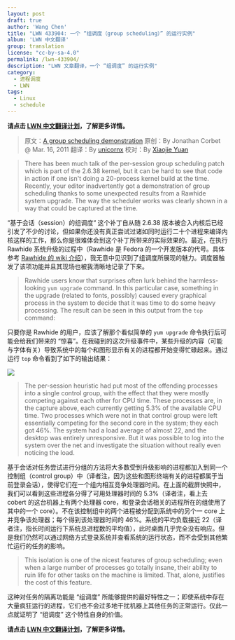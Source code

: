 ```yaml
---
layout: post
draft: true
author: 'Wang Chen'
title: "LWN 433904: 一个 “组调度（group scheduling）” 的运行实例"
album: 'LWN 中文翻译'
group: translation
license: "cc-by-sa-4.0"
permalink: /lwn-433904/
description: "LWN 文章翻译，一个 “组调度” 的运行实例"
category:
  - 进程调度
  - LWN
tags:
  - Linux
  - schedule
---
```


**请点击 [LWN 中文翻译计划](/lwn)，了解更多详情。**

> 原文：[A group scheduling demonstration](https://lwn.net/Articles/433904/)
> 原创：By Jonathan Corbet @ Mar. 16, 2011
> 翻译：By [unicornx](https://github.com/unicornx)
> 校对：By [Xiaojie Yuan](https://github.com/llseek)

> There has been much talk of the per-session group scheduling patch which is part of the 2.6.38 kernel, but it can be hard to see that code in action if one isn't doing a 20-process kernel build at the time. Recently, your editor inadvertently got a demonstration of group scheduling thanks to some unexpected results from a Rawhide system upgrade. The way the scheduler works was clearly shown in a way that could be captured at the time.

“基于会话（session）的组调度“ 这个补丁自从随 2.6.38 版本被合入内核后已经引发了不少的讨论，但如果你还没有真正尝试过诸如同时运行二十个进程来编译内核这样的工作，那么你是很难体会到这个补丁所带来的实际效果的。最近，在执行 Rawhide 系统升级的过程中（Rawhide 是 Fedora 的一个开发版本的代号。具体参考 [Rawhide 的 wiki 介绍][1]），我无意中见识到了组调度所展现的魅力。调度器触发了该项功能并且其现场也被我清晰地记录了下来。

> Rawhide users know that surprises often lurk behind the harmless-looking `yum upgrade` command. In this particular case, something in the upgrade (related to fonts, possibly) caused every graphical process in the system to decide that it was time to do some heavy processing. The result can be seen in this output from the `top` command:

只要你是 Rawhide 的用户，应该了解那个看似简单的 `yum upgrade` 命令执行后可能会给我们带来的 “惊喜”。在我碰到的这次升级事件中，某些升级的内容（可能与字体有关）导致系统中的每个和图形显示有关的进程都开始变得忙碌起来。通过运行 `top` 命令看到了如下的输出结果：

![](https://static.lwn.net/images/2011/group-sched-top.png)

> The per-session heuristic had put most of the offending processes into a single control group, with the effect that they were mostly competing against each other for CPU time. These processes are, in the capture above, each currently getting 5.3% of the available CPU time. Two processes which were not in that control group were left essentially competing for the second core in the system; they each got 46%. The system had a load average of almost 22, and the desktop was entirely unresponsive. But it was possible to log into the system over the net and investigate the situation without really even noticing the load.

基于会话对任务尝试进行分组的方法将大多数受到升级影响的进程都加入到同一个控制组（control group）中（译者注，因为这些和图形终端有关的进程都属于当前登录会话），使得它们在一个组内相互竞争处理器时间。在上面的截屏快照中，我们可以看到这些进程各分得了可用处理器时间的 5.3%（译者注，看上去 cobert 的这台机器上有两个处理器 core，和登录会话相关的进程所在的组使用了其中的一个 core）。不在该控制组中的两个进程被分配到系统中的另个一 core 上并竞争该处理器；每个得到该处理器时间的 46%。系统的平均负载接近 22（译者注，指长时间运行下系统总进程数的平均值），此时桌面几乎完全没有响应。但是我们仍然可以通过网络方式登录系统并查看系统的运行状态，而不会受到其他繁忙运行的任务的影响。

> This isolation is one of the nicest features of group scheduling; even when a large number of processes go totally insane, their ability to ruin life for other tasks on the machine is limited. That, alone, justifies the cost of this feature.

这种对任务的隔离功能是 “组调度” 所能够提供的最好特性之一；即使系统中存在大量疯狂运行的进程，它们也不会过多地干扰机器上其他任务的正常运行。仅此一点就证明了 “组调度” 这个特性自身的价值。

**请点击 [LWN 中文翻译计划](/lwn)，了解更多详情。**

[1]: https://fedoraproject.org/wiki/Releases/Rawhide/zh-cn
